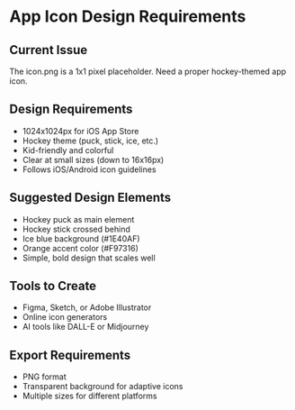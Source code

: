 # App Icon Design Requirements

## Current Issue
The icon.png is a 1x1 pixel placeholder. Need a proper hockey-themed app icon.

## Design Requirements
- 1024x1024px for iOS App Store
- Hockey theme (puck, stick, ice, etc.)
- Kid-friendly and colorful
- Clear at small sizes (down to 16x16px)
- Follows iOS/Android icon guidelines

## Suggested Design Elements
- Hockey puck as main element
- Hockey stick crossed behind
- Ice blue background (#1E40AF)
- Orange accent color (#F97316)
- Simple, bold design that scales well

## Tools to Create
- Figma, Sketch, or Adobe Illustrator
- Online icon generators
- AI tools like DALL-E or Midjourney

## Export Requirements
- PNG format
- Transparent background for adaptive icons
- Multiple sizes for different platforms